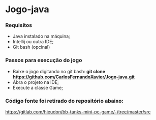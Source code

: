 # Jogo-java

### Requisitos
- Java instalado na máquina;
- Intellij ou outra IDE;
- Git bash (opcinal)

### Passos para execução do jogo
- Baixe o jogo digitando no git bash: **git clone https://github.com/CarlosFernandoXavier/Jogo-java.git**
- Abra o projeto na IDE;
- Execute a classe Game;

### Código fonte foi retirado do repositório abaixo:
https://gitlab.com/hieudon/bb-tanks-mini-pc-game/-/tree/master/src
